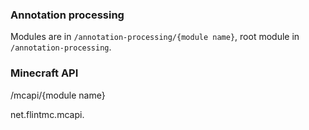 ### Annotation processing

Modules are in `/annotation-processing/{module name}`, root module in `/annotation-processing`.

### Minecraft API

/mcapi/{module name}

net.flintmc.mcapi.